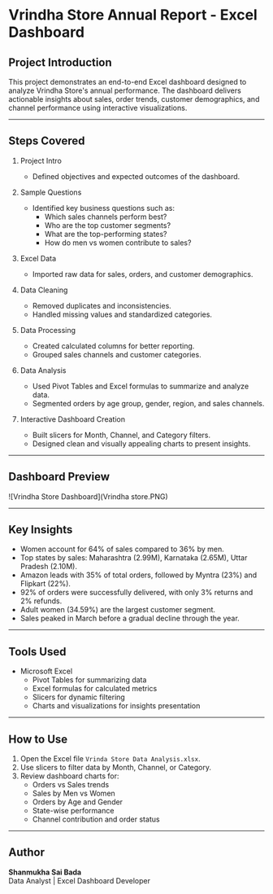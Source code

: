 # Vrindha Store Annual Report - Excel Dashboard

## Project Introduction
This project demonstrates an end-to-end Excel dashboard designed to analyze Vrindha Store's annual performance. The dashboard delivers actionable insights about sales, order trends, customer demographics, and channel performance using interactive visualizations.

---

## Steps Covered
1. Project Intro  
   - Defined objectives and expected outcomes of the dashboard.  

2. Sample Questions  
   - Identified key business questions such as:  
     - Which sales channels perform best?  
     - Who are the top customer segments?  
     - What are the top-performing states?  
     - How do men vs women contribute to sales?  

3. Excel Data  
   - Imported raw data for sales, orders, and customer demographics.  

4. Data Cleaning  
   - Removed duplicates and inconsistencies.  
   - Handled missing values and standardized categories.  

5. Data Processing  
   - Created calculated columns for better reporting.  
   - Grouped sales channels and customer categories.  

6. Data Analysis  
   - Used Pivot Tables and Excel formulas to summarize and analyze data.  
   - Segmented orders by age group, gender, region, and sales channels.  

7. Interactive Dashboard Creation  
   - Built slicers for Month, Channel, and Category filters.  
   - Designed clean and visually appealing charts to present insights.  

---

## Dashboard Preview

![Vrindha Store Dashboard](Vrindha store.PNG)

---

## Key Insights
- Women account for 64% of sales compared to 36% by men.  
- Top states by sales: Maharashtra (2.99M), Karnataka (2.65M), Uttar Pradesh (2.10M).  
- Amazon leads with 35% of total orders, followed by Myntra (23%) and Flipkart (22%).  
- 92% of orders were successfully delivered, with only 3% returns and 2% refunds.  
- Adult women (34.59%) are the largest customer segment.  
- Sales peaked in March before a gradual decline through the year.  

---

## Tools Used
- Microsoft Excel  
  - Pivot Tables for summarizing data  
  - Excel formulas for calculated metrics  
  - Slicers for dynamic filtering  
  - Charts and visualizations for insights presentation  

---

## How to Use
1. Open the Excel file `Vrinda Store Data Analysis.xlsx`.  
2. Use slicers to filter data by Month, Channel, or Category.  
3. Review dashboard charts for:  
   - Orders vs Sales trends  
   - Sales by Men vs Women  
   - Orders by Age and Gender  
   - State-wise performance  
   - Channel contribution and order status  

---

## Author
**Shanmukha Sai Bada**  
Data Analyst | Excel Dashboard Developer
